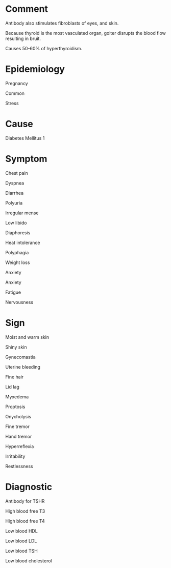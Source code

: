 # Comment

Antibody also stimulates fibroblasts of eyes, and skin.

Because thyroid is the most vasculated organ, goiter disrupts the blood flow resulting in bruit.

Causes 50-60% of hyperthyroidism.

# Epidemiology

Pregnancy

Common

Stress

# Cause

Diabetes Mellitus 1

# Symptom

Chest pain

Dyspnea

Diarrhea

Polyuria

Irregular mense

Low libido

Diaphoresis

Heat intolerance

Polyphagia

Weight loss

Anxiety

Anxiety

Fatigue

Nervousness

# Sign

Moist and warm skin

Shiny skin

Gynecomastia

Uterine bleeding

Fine hair

Lid lag

Myxedema

Proptosis

Onycholysis

Fine tremor

Hand tremor

Hyperreflexia

Irritability

Restlessness

# Diagnostic

Antibody for TSHR

High blood free T3

High blood free T4

Low blood HDL

Low blood LDL

Low blood TSH

Low blood cholesterol
